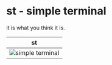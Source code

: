 # st - simple terminal

it is what you think it is.

| st |
|--|
| ![simple terminal](https://i.imgur.com/NVkhGob.png) |
